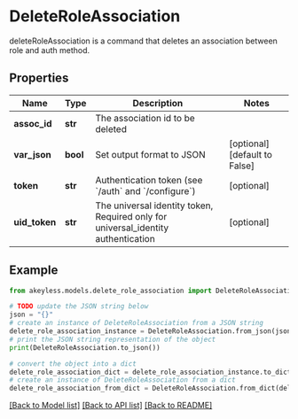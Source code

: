# DeleteRoleAssociation

deleteRoleAssociation is a command that deletes an association between role and auth method.

## Properties

Name | Type | Description | Notes
------------ | ------------- | ------------- | -------------
**assoc_id** | **str** | The association id to be deleted | 
**var_json** | **bool** | Set output format to JSON | [optional] [default to False]
**token** | **str** | Authentication token (see &#x60;/auth&#x60; and &#x60;/configure&#x60;) | [optional] 
**uid_token** | **str** | The universal identity token, Required only for universal_identity authentication | [optional] 

## Example

```python
from akeyless.models.delete_role_association import DeleteRoleAssociation

# TODO update the JSON string below
json = "{}"
# create an instance of DeleteRoleAssociation from a JSON string
delete_role_association_instance = DeleteRoleAssociation.from_json(json)
# print the JSON string representation of the object
print(DeleteRoleAssociation.to_json())

# convert the object into a dict
delete_role_association_dict = delete_role_association_instance.to_dict()
# create an instance of DeleteRoleAssociation from a dict
delete_role_association_from_dict = DeleteRoleAssociation.from_dict(delete_role_association_dict)
```
[[Back to Model list]](../README.md#documentation-for-models) [[Back to API list]](../README.md#documentation-for-api-endpoints) [[Back to README]](../README.md)



